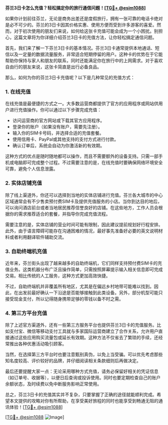 **芬兰3日卡怎么充值？轻松搞定你的旅行通信问题！[[TG💪+ @esim1088](https://t.me/s/esim1088)]**

如果你计划前往芬兰，无论是商务出差还是度假旅行，拥有一张可靠的电话卡绝对是必不可少的。芬兰的3日卡因其价格实惠、使用方便而受到许多游客的喜爱。然而，对于初次使用的朋友们来说，如何给这张卡充值可能会成为一个小困扰。别担心，这篇文章将为你详细介绍芬兰3日卡的充值方法，让你轻松搞定通信问题。

首先，我们来了解一下芬兰3日卡的基本情况。芬兰3日卡通常提供本地通话、短信以及一定量的数据流量服务，非常适合短期停留的用户。这种卡的优势在于它能帮助你保持与家人和朋友的联系，同时还能满足你在旅行中的上网需求。对于喜欢自由行的朋友来说，这张卡简直是出行必备良品。

那么，如何为你的芬兰3日卡充值呢？以下是几种常见的充值方式：

### 1. 在线充值
在线充值是最便捷的方式之一。大多数运营商都提供了官方的应用程序或网站供用户进行充值操作。你可以通过以下步骤完成充值：
- 访问运营商的官方网站或下载其官方应用程序。
- 登录你的账户（如果没有账户，需要先注册）。
- 输入你的SIM卡号码，并选择合适的充值套餐。
- 使用信用卡、PayPal或其他支持的支付方式进行付款。
- 确认订单后，系统会自动为你激活新的有效期。

这种方式的优点是随时随地都可以操作，而且不需要额外的设备支持。只需一部手机或电脑即可完成整个过程。不过需要注意的是，在线充值时要确保网络环境安全可靠，避免个人信息泄露。

### 2. 实体店铺充值
除了线上渠道外，你还可以选择到当地的实体店铺进行充值。芬兰各大城市的中心区域通常会有不少售卖预付费SIM卡及提供充值服务的小店。当你到达目的地后，可以询问酒店前台或者当地居民推荐信誉良好的店铺。在这些地方，工作人员会根据你的需求推荐适合的套餐，并指导你完成充值流程。

需要注意的是，实体店铺的营业时间可能有限制，因此建议提前规划好行程安排。此外，由于语言障碍可能存在沟通困难的情况，最好事先准备好必要的英文说明材料或者利用翻译软件辅助交流。

### 3. 自助终端机充值
近年来，芬兰街头出现了越来越多的自助终端机，它们同样支持预付费SIM卡的充值业务。这类机器分布广泛且操作简单，只需按照屏幕提示输入相关信息即可完成交易。相比传统的人工服务，这种方式更加高效快捷。

不过，自助终端机并非覆盖所有地区，尤其是在偏远乡村地带可能难以找到。因此，在出发前最好确认一下沿途是否能够接触到此类设备。另外，部分机型可能只接受现金支付，所以记得随身携带足够的零钱以备不时之需。

### 4. 第三方平台充值
除了上述官方渠道外，还有一些第三方服务平台也提供芬兰3日卡的充值服务。比如支付宝、微信等移动支付工具就与多家国际运营商建立了合作关系，允许用户直接通过这些应用购买流量包或延长有效期。这种方法不仅省去了繁琐的手续，还经常推出各种优惠活动吸引顾客。

当然，在选择第三方平台时也要注意甄别真伪，以免上当受骗。可以优先考虑那些知名度较高、评价较好的品牌，并仔细阅读相关条款细则后再做决定。

最后还要提醒大家一点：无论采用哪种方式充值，请务必保留好相关的凭证信息（如订单号、收据等），以便日后查询或投诉使用。同时也要定期检查自己的账户余额状态，及时续费以免中断服务影响正常使用。

总之，芬兰3日卡的充值其实并不复杂，只要掌握了正确的途径就能顺利完成。希望本文提供的攻略对你有所帮助，在享受美好旅程的同时也能享受到畅通无阻的通讯体验！[[TG💪+ @esim1088](https://t.me/s/esim1088)] 

[[TG💪+ @esim1088](https://t.me/s/esim1088) ![Image](https://i.postimg.cc/4NQfJmqS/Snipaste-2025-05-13-00-14-12.png)]